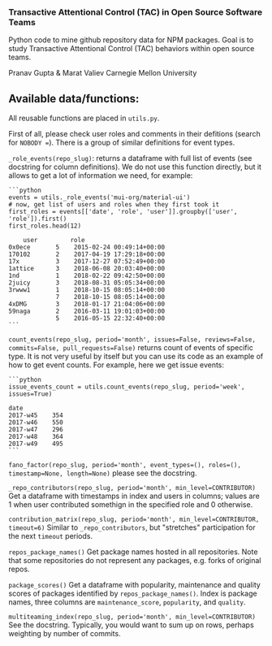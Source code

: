 ### Transactive Attentional Control (TAC) in Open Source Software Teams

Python code to mine github repository data for NPM packages.
Goal is to study Transactive Attentional Control (TAC) behaviors within open source teams.

Pranav Gupta & Marat Valiev
Carnegie Mellon University



Available data/functions:
------------------------

All reusable functions are placed in `utils.py`.

First of all, please check user roles and comments in their defitions
(search for `NOBODY =`).
There is a group of similar definitions for event types.

`_role_events(repo_slug)`:
    returns a dataframe with full list of events 
    (see docstring for column definitions).
    We do not use this function directly, 
    but it allows to get a lot of information we need, for example:
    
    ```python
    events = utils._role_events('mui-org/material-ui')
    # now, get list of users and roles when they first took it
    first_roles = events[['date', 'role', 'user']].groupby(['user', 'role']).first()
    first_roles.head(12)
    
        user         role                          
    0x0ece       5    2015-02-24 00:49:14+00:00
    170102       2    2017-04-19 17:29:18+00:00
    17x          3    2017-12-27 07:52:49+00:00
    1attice      3    2018-06-08 20:03:40+00:00
    1nd          1    2018-02-22 09:42:50+00:00
    2juicy       3    2018-08-31 05:05:34+00:00
    3rwww1       1    2018-10-15 08:05:14+00:00
                 7    2018-10-15 08:05:14+00:00
    4xDMG        3    2018-01-17 21:04:06+00:00
    59naga       2    2016-03-11 19:01:03+00:00
                 5    2016-05-15 22:32:40+00:00
    ```
    
`count_events(repo_slug, period='month',
              issues=False, reviews=False, commits=False, pull_requests=False)`
    returns count of events of specific type.
    It is not very useful by itself but you can use its code as an example of
    how to get event counts. For example, here we get issue events:

    ```python    
    issue_events_count = utils.count_events(repo_slug, period='week', issues=True)

    date
    2017-w45    354
    2017-w46    550
    2017-w47    296
    2017-w48    364
    2017-w49    495
    ```
    
`fano_factor(repo_slug, period='month', event_types=(), roles=(),
             timestamp=None, length=None)`
    please see the docstring.
    
    
`_repo_contributors(repo_slug, period='month', min_level=CONTRIBUTOR)`
    Get a dataframe with timestamps in index and users in columns; 
    values are 1 when user contributed somethign in the specified role 
    and 0 otherwise.

`contribution_matrix(repo_slug, period='month', min_level=CONTRIBUTOR,
                     timeout=6)`
    Similar to `_repo_contributors`, but "stretches" participation for the next 
    `timeout` periods.
                     
       
`repos_package_names()`
    Get package names hosted in all repositories.
    Note that some repositories do not represent any packages, 
    e.g. forks of original repos.


`package_scores()`
    Get a dataframe with popularity, maintenance and quality scores 
    of packages identified by `repos_package_names()`.
    Index is package names, three columns are 
    `maintenance_score`, `popularity`, and `quality`.
    
    
`multiteaming_index(repo_slug, period='month', min_level=CONTRIBUTOR)`
    See the docstring.
    Typically, you would want to sum up on rows, perhaps weighting by number of commits.